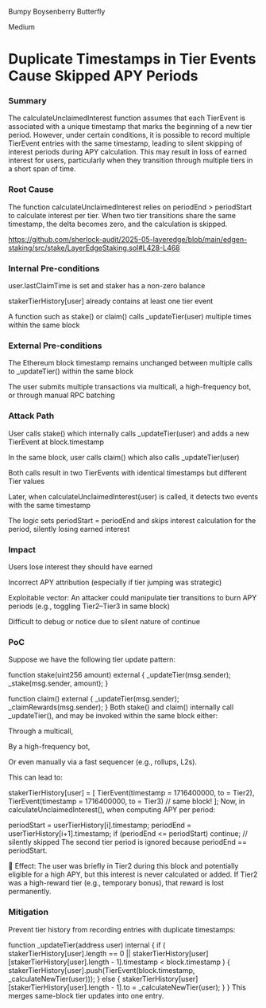 Bumpy Boysenberry Butterfly

Medium

# Duplicate Timestamps in Tier Events Cause Skipped APY Periods

### Summary

The calculateUnclaimedInterest function assumes that each TierEvent is associated with a unique timestamp that marks the beginning of a new tier period. However, under certain conditions, it is possible to record multiple TierEvent entries with the same timestamp, leading to silent skipping of interest periods during APY calculation. This may result in loss of earned interest for users, particularly when they transition through multiple tiers in a short span of time.



### Root Cause

The function calculateUnclaimedInterest relies on periodEnd > periodStart to calculate interest per tier. When two tier transitions share the same timestamp, the delta becomes zero, and the calculation is skipped.

https://github.com/sherlock-audit/2025-05-layeredge/blob/main/edgen-staking/src/stake/LayerEdgeStaking.sol#L428-L468

### Internal Pre-conditions

user.lastClaimTime is set and staker has a non-zero balance

stakerTierHistory[user] already contains at least one tier event

A function such as stake() or claim() calls _updateTier(user) multiple times within the same block

### External Pre-conditions

The Ethereum block timestamp remains unchanged between multiple calls to _updateTier() within the same block

The user submits multiple transactions via multicall, a high-frequency bot, or through manual RPC batching

### Attack Path

User calls stake() which internally calls _updateTier(user) and adds a new TierEvent at block.timestamp

In the same block, user calls claim() which also calls _updateTier(user)

Both calls result in two TierEvents with identical timestamps but different Tier values

Later, when calculateUnclaimedInterest(user) is called, it detects two events with the same timestamp

The logic sets periodStart = periodEnd and skips interest calculation for the period, silently losing earned interest

### Impact

Users lose interest they should have earned

Incorrect APY attribution (especially if tier jumping was strategic)

Exploitable vector: An attacker could manipulate tier transitions to burn APY periods (e.g., toggling Tier2–Tier3 in same block)

Difficult to debug or notice due to silent nature of continue



### PoC

Suppose we have the following tier update pattern:

function stake(uint256 amount) external {
    _updateTier(msg.sender);
    _stake(msg.sender, amount);
}

function claim() external {
    _updateTier(msg.sender);
    _claimRewards(msg.sender);
}
Both stake() and claim() internally call _updateTier(), and may be invoked within the same block either:

Through a multicall,

By a high-frequency bot,

Or even manually via a fast sequencer (e.g., rollups, L2s).

This can lead to:

stakerTierHistory[user] = [
    TierEvent(timestamp = 1716400000, to = Tier2),
    TierEvent(timestamp = 1716400000, to = Tier3) // same block!
];
Now, in calculateUnclaimedInterest(), when computing APY per period:

periodStart = userTierHistory[i].timestamp;
periodEnd = userTierHistory[i+1].timestamp;
if (periodEnd <= periodStart) continue; // silently skipped
The second tier period is ignored because periodEnd == periodStart.

🛑 Effect: The user was briefly in Tier2 during this block and potentially eligible for a high APY, but this interest is never calculated or added. If Tier2 was a high-reward tier (e.g., temporary bonus), that reward is lost permanently.



### Mitigation

Prevent tier history from recording entries with duplicate timestamps:

function _updateTier(address user) internal {
    if (
        stakerTierHistory[user].length == 0 ||
        stakerTierHistory[user][stakerTierHistory[user].length - 1].timestamp < block.timestamp
    ) {
        stakerTierHistory[user].push(TierEvent(block.timestamp, _calculateNewTier(user)));
    } else {
        stakerTierHistory[user][stakerTierHistory[user].length - 1].to = _calculateNewTier(user);
    }
}
This merges same-block tier updates into one entry.